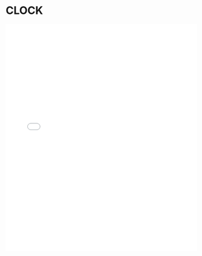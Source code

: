 # CLOCK


<iframe src="/pdf/rk/clock/Rockchip_Developer_Guide_Can_CN.pdf" width="100%" height="600px" frameborder="0"></iframe>